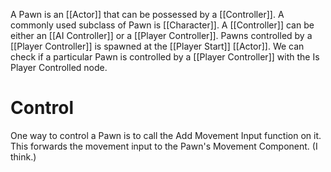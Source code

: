 A Pawn is an [[Actor]] that can be possessed by a [[Controller]].
A commonly used subclass of Pawn is [[Character]].
A [[Controller]] can be either an [[AI Controller]] or a [[Player Controller]].
Pawns controlled by a [[Player Controller]] is spawned at the [[Player Start]] [[Actor]].
We can check if a particular Pawn is controlled by a [[Player Controller]] with the Is Player Controlled node.

# Control
One way to control a Pawn is to call the Add Movement Input function on it.
This forwards the movement input to the Pawn's Movement Component. (I think.)
